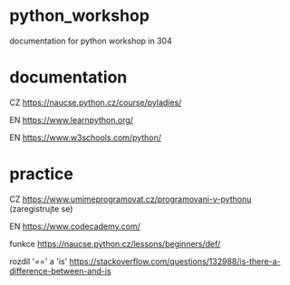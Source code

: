 # python_workshop
documentation for python workshop in 304

# documentation
CZ https://naucse.python.cz/course/pyladies/ 

EN https://www.learnpython.org/

EN https://www.w3schools.com/python/


# practice
CZ https://www.umimeprogramovat.cz/programovani-v-pythonu
(zaregistrujte se)

EN https://www.codecademy.com/

funkce
https://naucse.python.cz/lessons/beginners/def/

rozdíl '==' a 'is'
https://stackoverflow.com/questions/132988/is-there-a-difference-between-and-is
